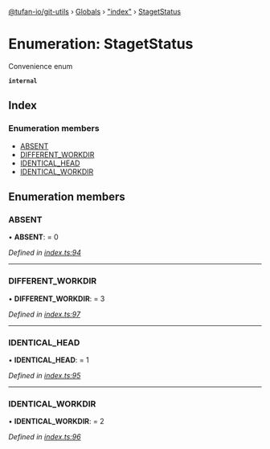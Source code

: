 [@tufan-io/git-utils](../README.md) › [Globals](../globals.md) › ["index"](../modules/_index_.md) › [StagetStatus](_index_.stagetstatus.md)

# Enumeration: StagetStatus

Convenience enum

**`internal`** 

## Index

### Enumeration members

* [ABSENT](_index_.stagetstatus.md#absent)
* [DIFFERENT_WORKDIR](_index_.stagetstatus.md#different_workdir)
* [IDENTICAL_HEAD](_index_.stagetstatus.md#identical_head)
* [IDENTICAL_WORKDIR](_index_.stagetstatus.md#identical_workdir)

## Enumeration members

###  ABSENT

• **ABSENT**: = 0

*Defined in [index.ts:94](https://github.com/tufan-io/git-utils/blob/master/src/index.ts#L94)*

___

###  DIFFERENT_WORKDIR

• **DIFFERENT_WORKDIR**: = 3

*Defined in [index.ts:97](https://github.com/tufan-io/git-utils/blob/master/src/index.ts#L97)*

___

###  IDENTICAL_HEAD

• **IDENTICAL_HEAD**: = 1

*Defined in [index.ts:95](https://github.com/tufan-io/git-utils/blob/master/src/index.ts#L95)*

___

###  IDENTICAL_WORKDIR

• **IDENTICAL_WORKDIR**: = 2

*Defined in [index.ts:96](https://github.com/tufan-io/git-utils/blob/master/src/index.ts#L96)*
